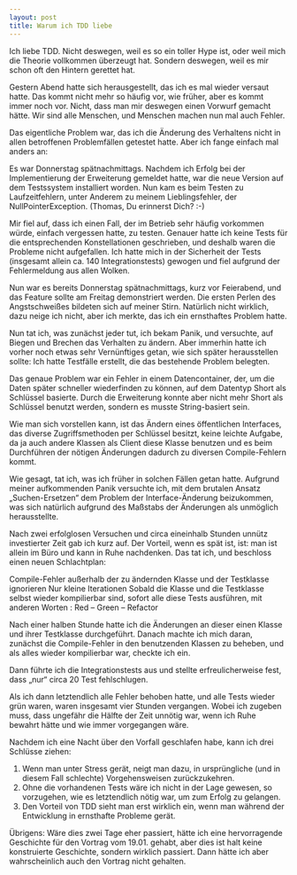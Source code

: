 ```yaml
---
layout: post
title: Warum ich TDD liebe
---
```


Ich liebe TDD. Nicht deswegen, weil es so ein toller Hype ist, oder weil mich die Theorie vollkommen überzeugt hat. Sondern deswegen, weil es mir schon oft den Hintern gerettet hat.

Gestern Abend hatte sich herausgestellt, das ich es mal wieder versaut hatte. Das kommt nicht mehr so häufig vor, wie früher, aber es kommt immer noch vor. Nicht, dass man mir deswegen einen Vorwurf gemacht hätte. Wir sind alle Menschen, und Menschen machen nun mal auch Fehler.

Das eigentliche Problem war, das ich die Änderung des Verhaltens nicht in allen betroffenen Problemfällen getestet hatte. Aber ich fange einfach mal anders an:

Es war Donnerstag spätnachmittags. Nachdem ich Erfolg bei der Implementierung der Erweiterung gemeldet hatte, war die neue Version auf dem Testssystem installiert worden. Nun kam es beim Testen zu Laufzeitfehlern, unter Anderem zu meinem Lieblingsfehler, der NullPointerException. (Thomas, Du erinnerst Dich? :-)

Mir fiel auf, dass ich einen Fall, der im Betrieb sehr häufig vorkommen würde, einfach vergessen hatte, zu testen. Genauer hatte ich keine Tests für die entsprechenden Konstellationen geschrieben, und deshalb waren die Probleme nicht aufgefallen. Ich hatte mich in der Sicherheit der Tests (insgesamt allein ca. 140 Integrationstests) gewogen und fiel aufgrund der Fehlermeldung aus allen Wolken.

Nun war es bereits Donnerstag spätnachmittags, kurz vor Feierabend, und das Feature sollte am Freitag demonstriert werden. Die ersten Perlen des Angstschweißes bildeten sich auf meiner Stirn. Natürlich nicht wirklich, dazu neige ich nicht, aber ich merkte, das ich ein ernsthaftes Problem hatte.

Nun tat ich, was zunächst jeder tut, ich bekam Panik, und versuchte, auf Biegen und Brechen das Verhalten zu ändern. Aber immerhin hatte ich vorher noch etwas sehr Vernünftiges getan, wie sich später herausstellen sollte: Ich hatte Testfälle erstellt, die das bestehende Problem belegten.

Das genaue Problem war ein Fehler in einem Datencontainer, der, um die Daten später schneller wiederfinden zu können, auf dem Datentyp Short als Schlüssel basierte. Durch die Erweiterung konnte aber nicht mehr Short als Schlüssel benutzt werden, sondern es musste String-basiert sein.

Wie man sich vorstellen kann, ist das Ändern eines öffentlichen Interfaces, das diverse Zugriffsmethoden per Schlüssel besitzt, keine leichte Aufgabe, da ja auch andere Klassen als Client diese Klasse benutzen und es beim Durchführen der nötigen Änderungen dadurch zu diversen Compile-Fehlern kommt.

Wie gesagt, tat ich, was ich früher in solchen Fällen getan hatte. Aufgrund meiner aufkommenden Panik versuchte ich, mit dem brutalen Ansatz „Suchen-Ersetzen“ dem Problem der Interface-Änderung beizukommen, was sich natürlich aufgrund des Maßstabs der Änderungen als unmöglich herausstellte.

Nach zwei erfolglosen Versuchen und circa eineinhalb Stunden unnütz investierter Zeit gab ich kurz auf. Der Vorteil, wenn es spät ist, ist: man ist allein im Büro und kann in Ruhe nachdenken. Das tat ich, und beschloss einen neuen Schlachtplan:

Compile-Fehler außerhalb der zu ändernden Klasse und der Testklasse ignorieren
Nur kleine Iterationen
Sobald die Klasse und die Testklasse selbst wieder kompilierbar sind, sofort alle diese Tests ausführen, mit anderen Worten : Red – Green – Refactor

Nach einer halben Stunde hatte ich die Änderungen an dieser einen Klasse und ihrer Testklasse durchgeführt. Danach machte ich mich daran, zunächst die Compile-Fehler in den benutzenden Klassen zu beheben, und als alles wieder kompilierbar war, checkte ich ein.

Dann führte ich die Integrationstests aus und stellte erfreulicherweise fest, dass „nur“ circa 20 Test fehlschlugen.

Als ich dann letztendlich alle Fehler behoben hatte, und alle Tests wieder grün waren, waren insgesamt vier Stunden vergangen. Wobei ich zugeben muss, dass ungefähr die Hälfte der Zeit unnötig war, wenn ich Ruhe bewahrt hätte und wie immer vorgegangen wäre.

Nachdem ich eine Nacht über den Vorfall geschlafen habe, kann ich drei Schlüsse ziehen:

1. Wenn man unter Stress gerät, neigt man dazu, in ursprüngliche (und in diesem Fall schlechte) Vorgehensweisen zurückzukehren.
1. Ohne die vorhandenen Tests wäre ich nicht in der Lage gewesen, so vorzugehen, wie es letztendlich nötig war, um zum Erfolg zu gelangen.
1. Den Vorteil von TDD sieht man erst wirklich ein, wenn man während der Entwicklung in ernsthafte Probleme gerät.

Übrigens: Wäre dies zwei Tage eher passiert, hätte ich eine hervorragende Geschichte für den Vortrag vom 19.01. gehabt, aber dies ist halt keine konstruierte Geschichte, sondern wirklich passiert. Dann hätte ich aber wahrscheinlich auch den Vortrag nicht gehalten.

